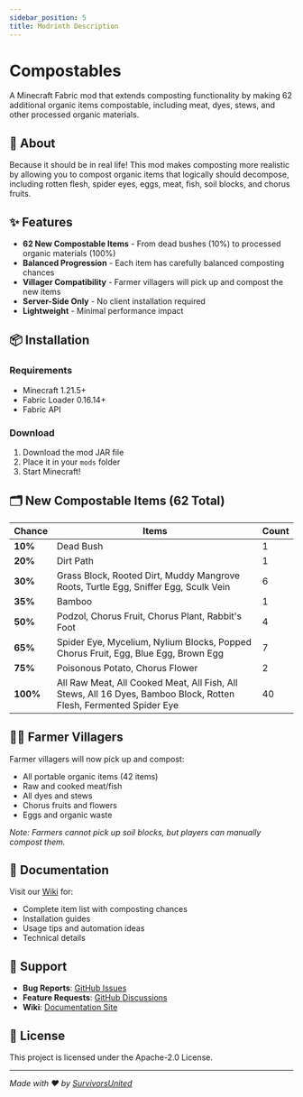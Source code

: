 ```yaml
---
sidebar_position: 5
title: Modrinth Description
---
```


# Compostables

A Minecraft Fabric mod that extends composting functionality by making 62 additional organic items compostable, including meat, dyes, stews, and other processed organic materials.

## 🌱 About

Because it should be in real life! This mod makes composting more realistic by allowing you to compost organic items that logically should decompose, including rotten flesh, spider eyes, eggs, meat, fish, soil blocks, and chorus fruits.

## ✨ Features

- **62 New Compostable Items** - From dead bushes (10%) to processed organic materials (100%)
- **Balanced Progression** - Each item has carefully balanced composting chances
- **Villager Compatibility** - Farmer villagers will pick up and compost the new items
- **Server-Side Only** - No client installation required
- **Lightweight** - Minimal performance impact

## 📦 Installation

### Requirements
- Minecraft 1.21.5+
- Fabric Loader 0.16.14+
- Fabric API

### Download
1. Download the mod JAR file
2. Place it in your `mods` folder
3. Start Minecraft!

## 🗂️ New Compostable Items (62 Total)

| Chance | Items | Count |
|--------|--------|----------|
| **10%** | Dead Bush | 1 |
| **20%** | Dirt Path | 1 |
| **30%** | Grass Block, Rooted Dirt, Muddy Mangrove Roots, Turtle Egg, Sniffer Egg, Sculk Vein | 6 |
| **35%** | Bamboo | 1 |
| **50%** | Podzol, Chorus Fruit, Chorus Plant, Rabbit's Foot | 4 |
| **65%** | Spider Eye, Mycelium, Nylium Blocks, Popped Chorus Fruit, Egg, Blue Egg, Brown Egg | 7 |
| **75%** | Poisonous Potato, Chorus Flower | 2 |
| **100%** | All Raw Meat, All Cooked Meat, All Fish, All Stews, All 16 Dyes, Bamboo Block, Rotten Flesh, Fermented Spider Eye | 40 |

## 🧑‍🌾 Farmer Villagers

Farmer villagers will now pick up and compost:
- All portable organic items (42 items)
- Raw and cooked meat/fish
- All dyes and stews
- Chorus fruits and flowers
- Eggs and organic waste

*Note: Farmers cannot pick up soil blocks, but players can manually compost them.*

## 📖 Documentation

Visit our [Wiki](https://survivorsunited.github.io/mods-su-compostables/docs/intro) for:
- Complete item list with composting chances
- Installation guides
- Usage tips and automation ideas
- Technical details

## 🤝 Support

- **Bug Reports**: [GitHub Issues](https://github.com/survivorsunited/mods-su-compostables/issues)
- **Feature Requests**: [GitHub Discussions](https://github.com/survivorsunited/mods-su-compostables/discussions)
- **Wiki**: [Documentation Site](https://survivorsunited.github.io/mods-su-compostables/docs/intro)

## 📄 License

This project is licensed under the Apache-2.0 License.

---

*Made with ❤️ by [SurvivorsUnited](https://github.com/survivorsunited)*